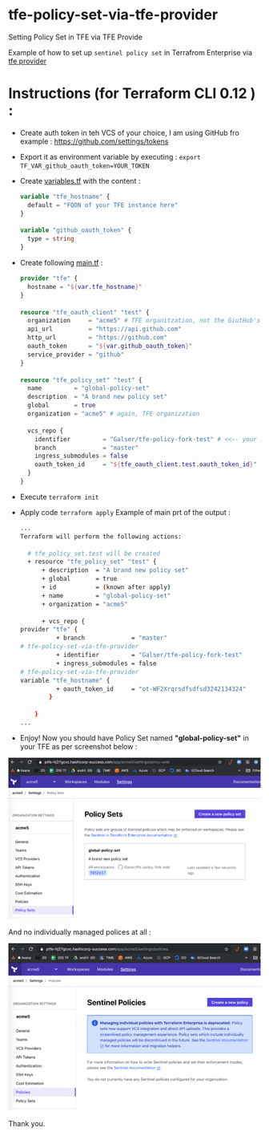 # tfe-policy-set-via-tfe-provider
Setting Policy Set in TFE via TFE Provide

Example of how to set up `sentinel policy set` in Terrafrom Enterprise via [tfe provider]( https://www.terraform.io/docs/providers/tfe/index.html)

# Instructions (for Terraform CLI 0.12 ) : 

- Create auth token in teh VCS of your choice, I am using GitHub fro example : https://github.com/settings/tokens
- Export it as environment variable by executing :
  ```export TF_VAR_github_oauth_token=YOUR_TOKEN```
- Create [variables.tf](variables.tf) with the content :
  ```terraform
  variable "tfe_hostname" {
    default = "FQDN of your TFE instance here"
  }

  variable "github_oauth_token" {
    type = string
  }
  ```
- Create following [main.tf](main.tf) : 
  ```terraform
  provider "tfe" {
    hostname = "${var.tfe_hostname}"
  }

  resource "tfe_oauth_client" "test" {
    organization     = "acme5" # TFE organitzation, not the GiutHub's one
    api_url          = "https://api.github.com"
    http_url         = "https://github.com"
    oauth_token      = "${var.github_oauth_token}"
    service_provider = "github"
  }

  resource "tfe_policy_set" "test" {
    name         = "global-policy-set"
    description  = "A brand new policy set"
    global       = true
    organization = "acme5" # again, TFE organization

    vcs_repo {
      identifier         = "Galser/tfe-policy-fork-test" # <<-- your Sentinel policy set repo
      branch             = "master"
      ingress_submodules = false
      oauth_token_id     = "${tfe_oauth_client.test.oauth_token_id}"
    }
  }
  ```
- Execute `terraform init` 
- Apply code `terraform apply`
  Example of main prt of the output :
  ```bash
  ...
  Terraform will perform the following actions:

    # tfe_policy_set.test will be created
    + resource "tfe_policy_set" "test" {
        + description  = "A brand new policy set"
        + global       = true
        + id           = (known after apply)
        + name         = "global-policy-set"
        + organization = "acme5"

        + vcs_repo {
  provider "tfe" {
            + branch             = "master"
  # tfe-policy-set-via-tfe-provider
            + identifier         = "Galser/tfe-policy-fork-test"
            + ingress_submodules = false
  # tfe-policy-set-via-tfe-provider
  variable "tfe_hostname" {
            + oauth_token_id     = "ot-WF2Xrqrsdfsdfsd3242134324"
          }

      }
  ...
  ```
 
- Enjoy! Now you should have Policy Set named **"global-policy-set"** in your TFE as per screenshot below : 

![Policies Set page screenshot](screenshots/policy-set-page.png)

And no individually managed polices at all : 

![No individual policies](screenshots/no-individual-policies.png)


Thank you.

